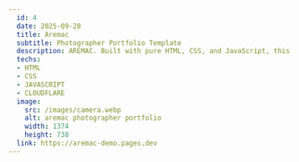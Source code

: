 ```yaml
---
  id: 4
  date: 2025-09-28
  title: Aremac
  subtitle: Photographer Portfolio Template
  description: AREMAC. Built with pure HTML, CSS, and JavaScript, this portfolio uses a dark theme to make photos stand out. A sticky navigation bar leads to sections like introduction, biography projects with modal pop-ups, and a contact form that sends data via email.
  techs: 
  - HTML
  - CSS
  - JAVASCRIPT
  - CLOUDFLARE
  image:
    src: /images/camera.webp
    alt: aremac photographer portfolio
    width: 1374
    height: 738
  link: https://aremac-demo.pages.dev
---
```

